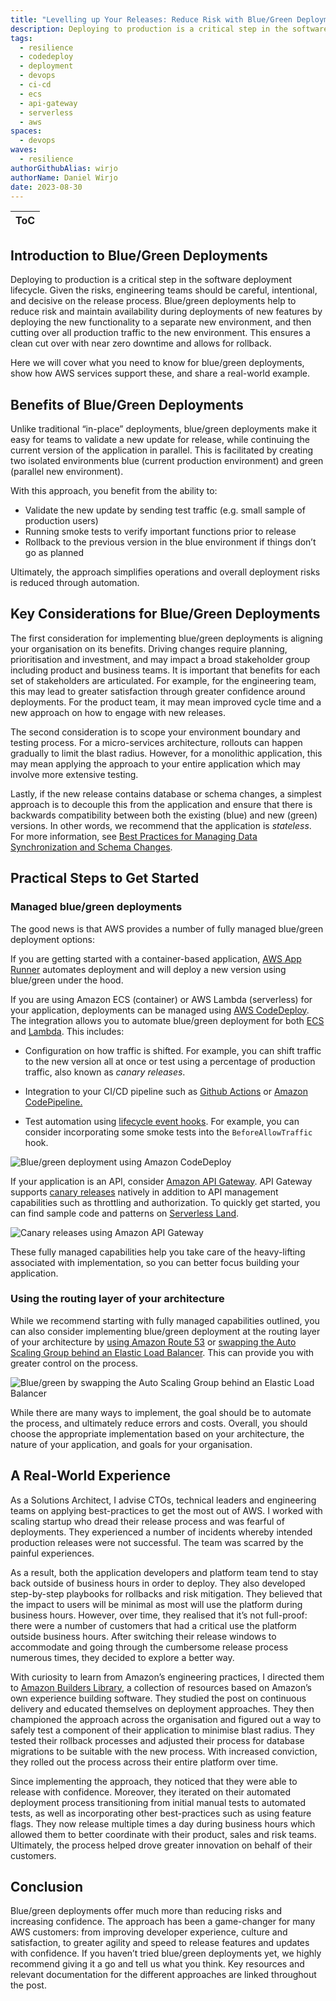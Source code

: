 ```yaml
---
title: "Levelling up Your Releases: Reduce Risk with Blue/Green Deployments"
description: Deploying to production is a critical step in the software deployment lifecycle. One approach to reduce risk is blue/green deployments.
tags:
  - resilience
  - codedeploy
  - deployment
  - devops
  - ci-cd
  - ecs
  - api-gateway
  - serverless
  - aws
spaces:
  - devops
waves:
  - resilience
authorGithubAlias: wirjo
authorName: Daniel Wirjo
date: 2023-08-30
---
```


|ToC|
|---|

## Introduction to Blue/Green Deployments

Deploying to production is a critical step in the software deployment lifecycle. Given the risks, engineering teams should be careful, intentional, and decisive on the release process. Blue/green deployments help to reduce risk and maintain availability during deployments of new features by deploying the new functionality to a separate new environment, and then cutting over all production traffic to the new environment. This ensures a clean cut over with near zero downtime and allows for rollback. 

Here we will cover what you need to know for blue/green deployments, show how AWS services support these, and share a real-world example.

## Benefits of Blue/Green Deployments

Unlike traditional “in-place” deployments, blue/green deployments make it easy for teams to validate a new update for release, while continuing the current version of the application in parallel. This is facilitated by creating two isolated environments blue (current production environment) and green (parallel new environment). 

With this approach, you benefit from the ability to: 

* Validate the new update by sending test traffic (e.g. small sample of production users)
* Running smoke tests to verify important functions prior to release
* Rollback to the previous version in the blue environment if things don’t go as planned

Ultimately, the approach simplifies operations and overall deployment risks is reduced through automation.

## Key Considerations for Blue/Green Deployments

The first consideration for implementing blue/green deployments is aligning your organisation on its benefits. Driving changes require planning, prioritisation and investment, and may impact a broad stakeholder group including product and business teams. It is important that benefits for each set of stakeholders are articulated. For example, for the engineering team, this may lead to greater satisfaction through greater confidence around deployments. For the product team, it may mean improved cycle time and a new approach on how to engage with new releases.  

The second consideration is to scope your environment boundary and testing process. For a micro-services architecture, rollouts can happen gradually to limit the blast radius. However, for a monolithic application, this may mean applying the approach to your entire application which may involve more extensive testing.

Lastly, if the new release contains database or schema changes, a simplest approach is to decouple this from the application and ensure that there is backwards compatibility between both the existing (blue) and new (green) versions. In other words, we recommend that the application is *stateless*. For more information, see [Best Practices for Managing Data Synchronization and Schema Changes](https://docs.aws.amazon.com/whitepapers/latest/blue-green-deployments/best-practices-for-managing-data-synchronization-and-schema-changes.html?sc_channel=el&sc_campaign=resiliencewave&sc_content=levelling-up-your-releases-a-deep-dive-into-blue-green-deployments&sc_geo=mult&sc_country=mult&sc_outcome=acq).

## Practical Steps to Get Started

### Managed blue/green deployments

The good news is that AWS provides a number of fully managed blue/green deployment options:

If you are getting started with a container-based application, [AWS App Runner](https://docs.aws.amazon.com/apprunner/latest/dg/what-is-apprunner.html?sc_channel=el&sc_campaign=resiliencewave&sc_content=levelling-up-your-releases-a-deep-dive-into-blue-green-deployments&sc_geo=mult&sc_country=mult&sc_outcome=acq) automates deployment and will deploy a new version using blue/green under the hood. 

If you are using Amazon ECS (container) or AWS Lambda (serverless) for your application, deployments can be managed using [AWS CodeDeploy](https://aws.amazon.com/codedeploy/?sc_channel=el&sc_campaign=resiliencewave&sc_content=levelling-up-your-releases-a-deep-dive-into-blue-green-deployments&sc_geo=mult&sc_country=mult&sc_outcome=acq). The integration allows you to automate blue/green deployment for both [ECS](https://docs.aws.amazon.com/AmazonECS/latest/developerguide/deployment-type-bluegreen.html?sc_channel=el&sc_campaign=resiliencewave&sc_content=levelling-up-your-releases-a-deep-dive-into-blue-green-deployments&sc_geo=mult&sc_country=mult&sc_outcome=acq) and [Lambda](https://docs.aws.amazon.com/serverless-application-model/latest/developerguide/automating-updates-to-serverless-apps.html?sc_channel=el&sc_campaign=resiliencewave&sc_content=levelling-up-your-releases-a-deep-dive-into-blue-green-deployments&sc_geo=mult&sc_country=mult&sc_outcome=acq). This includes:

* Configuration on how traffic is shifted. For example, you can shift traffic to the new version all at once or test using a percentage of production traffic, also known as *canary releases*. 
    
* Integration to your CI/CD pipeline such as [Github Actions](https://github.com/aws-samples/aws-codedeploy-github-actions-deployment) or [Amazon CodePipeline.](https://docs.aws.amazon.com/codepipeline/latest/userguide/action-reference-CodeDeploy.html?sc_channel=el&sc_campaign=resiliencewave&sc_content=levelling-up-your-releases-a-deep-dive-into-blue-green-deployments&sc_geo=mult&sc_country=mult&sc_outcome=acq) 
    
* Test automation using [lifecycle event hooks](https://docs.aws.amazon.com/codedeploy/latest/userguide/reference-appspec-file-structure-hooks.html#appspec-hooks-ecs?sc_channel=el&sc_campaign=resiliencewave&sc_content=levelling-up-your-releases-a-deep-dive-into-blue-green-deployments&sc_geo=mult&sc_country=mult&sc_outcome=acq). For example, you can consider incorporating some smoke tests into the `BeforeAllowTraffic` hook. 

![Blue/green deployment using Amazon CodeDeploy](images/blue-green-codedeploy.png)

If your application is an API, consider [Amazon API Gateway](https://docs.aws.amazon.com/apigateway/latest/developerguide/canary-release.html?sc_channel=el&sc_campaign=resiliencewave&sc_content=levelling-up-your-releases-a-deep-dive-into-blue-green-deployments&sc_geo=mult&sc_country=mult&sc_outcome=acq). API Gateway supports [canary releases](https://docs.aws.amazon.com/apigateway/latest/developerguide/canary-release.html?sc_channel=el&sc_campaign=resiliencewave&sc_content=levelling-up-your-releases-a-deep-dive-into-blue-green-deployments&sc_geo=mult&sc_country=mult&sc_outcome=acq) natively in addition to API management capabilities such as throttling and authorization. To quickly get started, you can find sample code and patterns on [Serverless Land](https://serverlessland.com/patterns/apigw-canary-deployment-cdk).

![Canary releases using Amazon API Gateway](images/api-gateway-canary-releases.png)

These fully managed capabilities help you take care of the heavy-lifting associated with implementation, so you can better focus building your application.

### Using the routing layer of your architecture

While we recommend starting with fully managed capabilities outlined, you can also consider implementing blue/green deployment at the routing layer of your architecture by [using Amazon Route 53](https://docs.aws.amazon.com/whitepapers/latest/blue-green-deployments/update-dns-routing-with-amazon-route-53.html?sc_channel=el&sc_campaign=resiliencewave&sc_content=levelling-up-your-releases-a-deep-dive-into-blue-green-deployments&sc_geo=mult&sc_country=mult&sc_outcome=acq) or [swapping the Auto Scaling Group behind an Elastic Load Balancer](https://docs.aws.amazon.com/whitepapers/latest/blue-green-deployments/swap-the-auto-scaling-group-behind-elastic-load-balancer.html?sc_channel=el&sc_campaign=resiliencewave&sc_content=levelling-up-your-releases-a-deep-dive-into-blue-green-deployments&sc_geo=mult&sc_country=mult&sc_outcome=acq). This can provide you with greater control on the process.

![Blue/green by swapping the Auto Scaling Group behind an Elastic Load Balancer](images/swap-auto-scaling-group.png)

While there are many ways to implement, the goal should be to automate the process, and ultimately reduce errors and costs. Overall, you should choose the appropriate implementation based on your architecture, the nature of your application, and goals for your organisation.

## A Real-World Experience

As a Solutions Architect, I advise CTOs, technical leaders and engineering teams on applying best-practices to get the most out of AWS. I worked with scaling startup who dread their release process and was fearful of deployments. They experienced a number of incidents whereby intended production releases were not successful. The team was scarred by the painful experiences. 

As a result, both the application developers and platform team tend to stay back outside of business hours in order to deploy. They also developed step-by-step playbooks for rollbacks and risk mitigation. They believed that the impact to users will be minimal as most will use the platform during business hours. However, over time, they realised that it’s not full-proof: there were a number of customers that had a critical use the platform outside business hours. After switching their release windows to accommodate and going through the cumbersome release process numerous times, they decided to explore a better way. 

With curiosity to learn from Amazon’s engineering practices, I directed them to [Amazon Builders Library](https://aws.amazon.com/builders-library/going-faster-with-continuous-delivery/?sc_channel=el&sc_campaign=resiliencewave&sc_content=levelling-up-your-releases-a-deep-dive-into-blue-green-deployments&sc_geo=mult&sc_country=mult&sc_outcome=acq), a collection of resources based on Amazon’s own experience building software. They studied the post on continuous delivery and educated themselves on deployment approaches. They then championed the approach across the organisation and figured out a way to safely test a component of their application to minimise blast radius. They tested their rollback processes and adjusted their process for database migrations to be suitable with the new process. With increased conviction, they rolled out the process across their entire platform over time. 

Since implementing the approach, they noticed that they were able to release with confidence. Moreover, they iterated on their automated deployment process transitioning from initial manual tests to automated tests, as well as incorporating other best-practices such as using feature flags. They now release multiple times a day during business hours which allowed them to better coordinate with their product, sales and risk teams. Ultimately, the process helped drove greater innovation on behalf of their customers.

## Conclusion

Blue/green deployments offer much more than reducing risks and increasing confidence. The approach has been a game-changer for many AWS customers: from improving developer experience, culture and satisfaction, to greater agility and speed to release features and updates with confidence. If you haven’t tried blue/green deployments yet, we highly recommend giving it a go and tell us what you think. Key resources and relevant documentation for the different approaches are linked throughout the post. 

